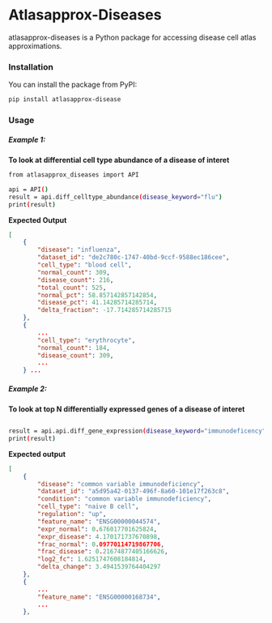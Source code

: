 # Atlasapprox-Diseases

atlasapprox-diseases is a Python package for accessing disease cell atlas approximations.

### Installation

You can install the package from PyPI:

```bash
pip install atlasapprox-disease
```
### Usage
#####  Example 1: 
**To look at differential cell type abundance of a disease of interet**

```bash
from atlasapprox_diseases import API

api = API()
result = api.diff_celltype_abundance(disease_keyword="flu")
print(result)
```
**Expected Output**
```json
[
    {
        "disease": "influenza",
        "dataset_id": "de2c780c-1747-40bd-9ccf-9588ec186cee",
        "cell_type": "blood cell",
        "normal_count": 309,
        "disease_count": 216,
        "total_count": 525,
        "normal_pct": 58.857142857142854,
        "disease_pct": 41.14285714285714,
        "delta_fraction": -17.714285714285715
    },
    {
        ...
        "cell_type": "erythrocyte",
        "normal_count": 184,
        "disease_count": 309,
        ...
    } ...
```
#####  Example 2: 
**To look at top N differentially expressed genes of a disease of interet**

```bash

result = api.api.diff_gene_expression(disease_keyword="immunodeficency")
print(result)
```

**Expected output**

```json
[
    {
        "disease": "common variable immunodeficiency",
        "dataset_id": "a5d95a42-0137-496f-8a60-101e17f263c8",
        "condition": "common variable immunodeficiency",
        "cell_type": "naive B cell",
        "regulation": "up",
        "feature_name": "ENSG00000044574",
        "expr_normal": 0.676017701625824,
        "expr_disease": 4.170171737670898,
        "frac_normal": 0.09770114719867706,
        "frac_disease": 0.21674877405166626,
        "log2_fc": 1.6251747608184814,
        "delta_change": 3.4941539764404297
    },
    {
        ...
        "feature_name": "ENSG00000168734",
        ...
    },
```

